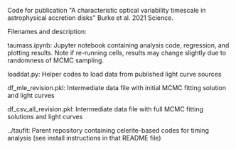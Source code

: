 Code for publication "A characteristic optical variability timescale in astrophysical accretion disks" Burke et al. 2021 Science.

Filenames and description:

taumass.ipynb: Jupyter notebook containing analysis code, regression, and plotting results. Note if re-running cells, results may change slightly due to randomness of MCMC sampling.

loaddat.py: Helper codes to load data from published light curve sources

df_mle_revision.pkl: Intermediate data file with initial MCMC fitting solution and light curves

df_csv_all_revision.pkl: Intermediate data file with full MCMC fitting solutions and light curves

../taufit: Parent repository containing celerite-based codes for timing analysis (see install instructions in that README file)
